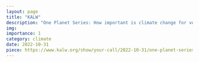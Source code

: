 ```yaml
---
layout: page
title: "KALW"
description: "One Planet Series: How important is climate change for voters in the midterm elections?"
img: 
importance: 1
category: climate
date: 2022-10-31
piece: https://www.kalw.org/show/your-call/2022-10-31/one-planet-series-how-important-is-climate-change-for-voters-in-the-midterm-elections
---
```


